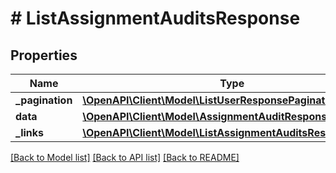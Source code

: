 # # ListAssignmentAuditsResponse

## Properties

Name | Type | Description | Notes
------------ | ------------- | ------------- | -------------
**_pagination** | [**\OpenAPI\Client\Model\ListUserResponsePagination**](ListUserResponsePagination.md) |  |
**data** | [**\OpenAPI\Client\Model\AssignmentAuditResponse[]**](AssignmentAuditResponse.md) |  |
**_links** | [**\OpenAPI\Client\Model\ListAssignmentAuditsResponseLinks**](ListAssignmentAuditsResponseLinks.md) |  |

[[Back to Model list]](../../README.md#models) [[Back to API list]](../../README.md#endpoints) [[Back to README]](../../README.md)
